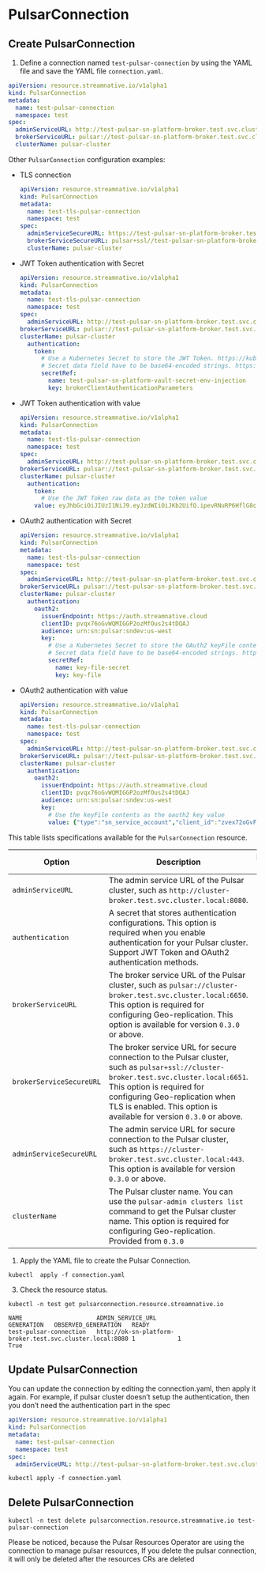 # PulsarConnection

## Create PulsarConnection

1. Define a connection named `test-pulsar-connection` by using the YAML file and save the YAML file `connection.yaml`. 

```yaml
apiVersion: resource.streamnative.io/v1alpha1
kind: PulsarConnection
metadata:
  name: test-pulsar-connection
  namespace: test
spec:
  adminServiceURL: http://test-pulsar-sn-platform-broker.test.svc.cluster.local:8080
  brokerServiceURL: pulsar://test-pulsar-sn-platform-broker.test.svc.cluster.local:6650
  clusterName: pulsar-cluster
```

Other `PulsarConnection` configuration examples:

* TLS connection
  
  ```yaml
  apiVersion: resource.streamnative.io/v1alpha1
  kind: PulsarConnection
  metadata:
    name: test-tls-pulsar-connection
    namespace: test
  spec:
    adminServiceSecureURL: https://test-pulsar-sn-platform-broker.test.svc.cluster.local:443
    brokerServiceSecureURL: pulsar+ssl//test-pulsar-sn-platform-broker.test.svc.cluster.local:6651
    clusterName: pulsar-cluster
  ```

* JWT Token authentication with Secret
  
  ```yaml
  apiVersion: resource.streamnative.io/v1alpha1
  kind: PulsarConnection
  metadata:
    name: test-tls-pulsar-connection
    namespace: test
  spec:
    adminServiceURL: http://test-pulsar-sn-platform-broker.test.svc.cluster.local:8080
  brokerServiceURL: pulsar://test-pulsar-sn-platform-broker.test.svc.cluster.local:6650
  clusterName: pulsar-cluster
    authentication:
      token:
        # Use a Kubernetes Secret to store the JWT Token. https://kubernetes.io/docs/concepts/configuration/secret/
        # Secret data field have to be base64-encoded strings. https://kubernetes.io/docs/concepts/configuration/secret/#restriction-names-data
        secretRef:
          name: test-pulsar-sn-platform-vault-secret-env-injection
          key: brokerClientAuthenticationParameters
  ```

* JWT Token authentication with value

  ```yaml
  apiVersion: resource.streamnative.io/v1alpha1
  kind: PulsarConnection
  metadata:
    name: test-tls-pulsar-connection
    namespace: test
  spec:
    adminServiceURL: http://test-pulsar-sn-platform-broker.test.svc.cluster.local:8080
  brokerServiceURL: pulsar://test-pulsar-sn-platform-broker.test.svc.cluster.local:6650
  clusterName: pulsar-cluster
    authentication:
      token:
        # Use the JWT Token raw data as the token value
      value: eyJhbGciOiJIUzI1NiJ9.eyJzdWIiOiJKb2UifQ.ipevRNuRP6HflG8cFKnmUPtypruRC4fb1DWtoLL62SY
  ```

* OAuth2 authentication with Secret

  ```yaml
  apiVersion: resource.streamnative.io/v1alpha1
  kind: PulsarConnection
  metadata:
    name: test-tls-pulsar-connection
    namespace: test
  spec:
    adminServiceURL: http://test-pulsar-sn-platform-broker.test.svc.cluster.local:8080
  brokerServiceURL: pulsar://test-pulsar-sn-platform-broker.test.svc.cluster.local:6650
  clusterName: pulsar-cluster
    authentication:
      oauth2:
        issuerEndpoint: https://auth.streamnative.cloud
        clientID: pvqx76oGvWQMIGGP2ozMfOus2s4tDQAJ
        audience: urn:sn:pulsar:sndev:us-west
        key: 
          # Use a Kubernetes Secret to store the OAuth2 keyFile contents. https://kubernetes.io/docs/concepts/configuration/secret/
          # Secret data field have to be base64-encoded strings. https://kubernetes.io/docs/concepts/configuration/secret/#restriction-names-data
          secretRef:
            name: key-file-secret
            key: key-file
  ```

* OAuth2 authentication with value

  ```yaml
  apiVersion: resource.streamnative.io/v1alpha1
  kind: PulsarConnection
  metadata:
    name: test-tls-pulsar-connection
    namespace: test
  spec:
    adminServiceURL: http://test-pulsar-sn-platform-broker.test.svc.cluster.local:8080
  brokerServiceURL: pulsar://test-pulsar-sn-platform-broker.test.svc.cluster.local:6650
  clusterName: pulsar-cluster
    authentication:
      oauth2:
        issuerEndpoint: https://auth.streamnative.cloud
        clientID: pvqx76oGvWQMIGGP2ozMfOus2s4tDQAJ
        audience: urn:sn:pulsar:sndev:us-west
        key: 
          # Use the keyFile contents as the oauth2 key value
          value: {"type":"sn_service_account","client_id":"zvex72oGvFQMBQGZ2ozMxOus2s4tQASJ","client_secret":"60J6fo81j-h69_vVvYvqFOHs2NfOyy6pqGqwIhTgnxpQ7O3UH8PdCbVtdm_SJjIf","client_email":"contoso@sndev.auth.streamnative.cloud","issuer_url":"https://auth.streamnative.cloud"}

This table lists specifications available for the `PulsarConnection` resource.

| Option | Description | Required or not |
| ---| --- |--- |
| `adminServiceURL` | The admin service URL of the Pulsar cluster, such as `http://cluster-broker.test.svc.cluster.local:8080`. | No |
| `authentication` | A secret that stores authentication configurations. This option is required when you enable authentication for your Pulsar cluster. Support JWT Token and OAuth2 authentication methods. | No |
| `brokerServiceURL` | The broker service URL of the Pulsar cluster, such as `pulsar://cluster-broker.test.svc.cluster.local:6650`. This option is required for configuring Geo-replication. This option is available for version `0.3.0` or above. | No |
| `brokerServiceSecureURL` | The broker service URL for secure connection to the Pulsar cluster, such as `pulsar+ssl://cluster-broker.test.svc.cluster.local:6651`. This option is required for configuring Geo-replication when TLS is enabled. This option is available for version `0.3.0` or above. | No |
| `adminServiceSecureURL` | The admin service URL for secure connection to the Pulsar cluster, such as `https://cluster-broker.test.svc.cluster.local:443`. This option is available for version `0.3.0` or above. | No |
| `clusterName` | The Pulsar cluster name. You can use the `pulsar-admin clusters list` command to get the Pulsar cluster name. This option is required for configuring Geo-replication. Provided from `0.3.0` | No |
   

1. Apply the YAML file to create the Pulsar Connection. 

```shell
kubectl  apply -f connection.yaml
```

3. Check the resource status.

```shell
kubectl -n test get pulsarconnection.resource.streamnative.io
```

```shell
NAME                     ADMIN_SERVICE_URL                                        GENERATION   OBSERVED_GENERATION   READY
test-pulsar-connection   http://ok-sn-platform-broker.test.svc.cluster.local:8080 1            1                     True
```

## Update PulsarConnection

You can update the connection by editing the connection.yaml, then apply it again. For example, if pulsar cluster doesn’t setup the authentication, then you don’t need the authentication part in the spec

```yaml
apiVersion: resource.streamnative.io/v1alpha1
kind: PulsarConnection
metadata:
  name: test-pulsar-connection
  namespace: test
spec:
  adminServiceURL: http://test-pulsar-sn-platform-broker.test.svc.cluster.local:8080
```

```shell
kubectl apply -f connection.yaml
```

## Delete PulsarConnection

```shell
kubectl -n test delete pulsarconnection.resource.streamnative.io test-pulsar-connection
```

Please be noticed, because the Pulsar Resources Operator are using the connection to manage pulsar resources, If you delete the pulsar connection, it will only be deleted after the resources CRs are deleted
